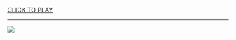 
<a href="https://premium76.site?title=washington_capitals_games&ref=13M">CLICK TO PLAY</a></h3>
<hr>

<a href="https://premium76.site?title=washington_capitals_games&ref=13M"><img src="https://clearcache.store/games.png"></a>



